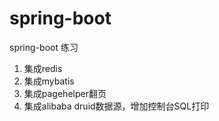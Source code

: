 # spring-boot
spring-boot 练习
1. 集成redis
2. 集成mybatis
3. 集成pagehelper翻页
4. 集成alibaba druid数据源，增加控制台SQL打印
